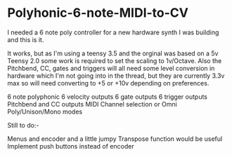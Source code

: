 # Polyhonic-6-note-MIDI-to-CV
I needed a 6 note poly controller for a new hardware synth I was building and this is it.

It works, but as I'm using a teensy 3.5 and the orginal was based on a 5v Teensy 2.0 some work is required to set the scaling to 1v/Octave. Also the Pitchbend, CC, gates and triggers will all need some level conversion in hardware which I'm not going into in the thread, but they are currently 3.3v max so will need converting to +5 or +10v depending on preferences.

6 note polyphonic
6 velocity outputs
6 gate outputs
6 trigger outputs
Pitchbend and CC outputs
MIDI Channel selection or Omni
Poly/Unison/Mono modes

Still to do:-

Menus and encoder and a little jumpy
Transpose function would be useful
Implement push buttons instead of encoder
